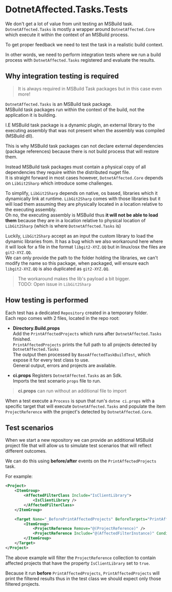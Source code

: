 # DotnetAffected.Tasks.Tests

We don't get a lot of value from unit testing an MSBuild task.  
`DotnetAffected.Tasks` is mostly a wrapper around `DotnetAffected.Core` which
execute it within the context of an MSBuild process.

To get proper feedback we need to test the task in a realistic build context.

In other words, we need to perform integration tests where we run a build process
with `DotnetAffected.Tasks` registered and evaluate the results.

## Why integration testing is required

> It is always required in MSBuild Task packages but in this case even more!

`DotnetAffected.Tasks` is an MSBuild task package.  
MSBuild task packages run within the context of the build, not the application it is building.  

I.E MSBuild task package is a dynamic plugin, an external library to the executing assembly that was not present
when the assembly was compiled (MSBuild dll).

This is why MSBuild task packages can not declare external dependencies (package references)
because there is not build process that will restore them.

Instead MSBuild task packages must contain a physical copy of all dependencies they require within the distributed nuget file.  
It is straight forward in most cases however, `DotnetAffected.Core`
depends on `LibGit2Sharp` which introduce some challenges.

To simplify, `LibGit2Sharp` depends on native, os based, libraries which it dynamically link 
at runtime. `LibGit2Sharp` comes with those libraries but it will load them assuming
they are physically located in a location relative to the executing assembly.  
Oh no, the executing assembly is MSBuild thus **it will not be able to load them** because
they are in a location relative to physical location of `LibGit2Sharp` (which is where `DotnetAffected.Tasks` is)

Luckily, `LibGit2Sharp` accept as an input the custom library to load the dynamic
libraries from. It has a bug which we also workaround here where it will look
for a file in the format `libgit2-XYZ.QQ` but in linux/osx the files are `git2-XYZ.QQ`.  
We can only provide the path to the folder holding the libraries, we can't modify the name so
this package, when packaged, will ensure each `libgit2-XYZ.QQ` is also duplicated as `git2-XYZ.QQ`.  

> The workaround makes the lib's payload a bit bigger.  
> TODO: Open issue in `LibGit2Sharp`

## How testing is performed

Each test has a dedicated `Repository` created in a temporary folder.  
Each repo comes with 2 files, located in the repo root:

- **Directory.Build.props**  
Add the `PrintAffectedProjects` which runs after `DotnetAffected.Tasks` finished.  
`PrintAffectedProjects` prints the full path to all projects detected by `DotnetAffected.Tasks`  
The output then processed by `BaseAffectedTaskBuildTest`, which expose it for every
test class to use.  
General output, errors and projects are available.  


- **ci.props**
Registers `DotnetAffected.Tasks` as an Sdk.  
Imports the test scenario `props` file to run.

> **ci.props** can run without an additional file to import

When a test execute a `Process` is spun that run's `dotne ci.props` with a specific target
that will execute `DotnetAffected.Tasks` and populate the item `ProjectReference` with
the project's detected by `DotnetAffected.Core`.

## Test scenarios

When we start a new repository we can provide an additional MSBuild project
file that will allow us to simulate test scenarios that will reflect different outcomes.

We can do this using **before/after** events on the `PrintAffectedProjects` task.

For example:
```xml
<Project>
    <ItemGroup>
        <AffectedFilterClass Include="IsClientLibrary">
            <IsClientLibrary />
        </AffectedFilterClass>
    </ItemGroup>

    <Target Name="_BeforePrintAffectedProjects" BeforeTargets="PrintAffectedProjects">
        <ItemGroup>
            <ProjectReference Remove="@(ProjectReference)" />
            <ProjectReference Include="@(AffectedFilterInstance)" Condition="'%(AffectedFilterInstance.IsClientLibrary)' == 'true'" />
        </ItemGroup>
    </Target>
</Project>
```

The above example will filter the `ProjectReference` collection to
contain affected projects that have the property `IsClientLibrary` set to `true`.

Because it run **before** `PrintAffectedProjects`, `PrintAffectedProjects` will
print the filtered results thus in the test class we should expect only those filtered projects.

